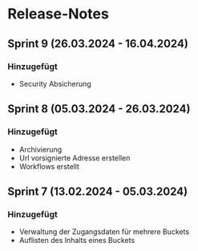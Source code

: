# Release-Notes

## Sprint 9 (26.03.2024 - 16.04.2024)
### Hinzugefügt
- Security Absicherung

## Sprint 8 (05.03.2024 - 26.03.2024)
### Hinzugefügt
- Archivierung
- Url vorsignierte Adresse erstellen
- Workflows erstellt

## Sprint 7 (13.02.2024 - 05.03.2024)
### Hinzugefügt
- Verwaltung der Zugangsdaten für mehrere Buckets
- Auflisten des Inhalts eines Buckets


